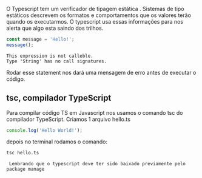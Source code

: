 O Typescript tem um verificador de tipagem estática . Sistemas de tipo estáticos descrevem os formatos e comportamentos que os valores terão quando os executarmos. O typescript usa essas informações para nos alerta  que algo esta saindo dos trilhos.

``` typescript
const message = 'Hello!';
message();
```

	This expression is not calleble.
	Type 'String' has no call signatures.

Rodar esse statement nos dará uma mensagem de erro antes de executar o código.

## tsc, compilador TypeScript

Para compilar código TS em Javascript nos usamos o comando tsc do compilador TypeScript.
Criamos 1 arquivo hello.ts

``` typescript 
console.log('Hello World!');
```

depois no terminal rodamos o comando:

``` bash
tsc hello.ts
```
	 Lembrando que o typescript deve ter sido baixado previamente pelo package manage

